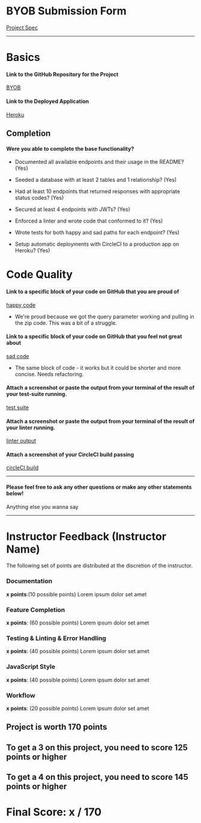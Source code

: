 # BYOB Submission Form

[Project Spec](http://frontend.turing.io/projects/build-your-own-backend.html)

------

# Basics

#### Link to the GitHub Repository for the Project
[BYOB](https://github.com/jdursema/COGovernorTracker)

#### Link to the Deployed Application
[Heroku](https://cogovtracker.herokuapp.com/)


## Completion

#### Were you able to complete the base functionality?

* Documented all available endpoints and their usage in the README?
(Yes)

* Seeded a database with at least 2 tables and 1 relationship?
(Yes)

* Had at least 10 endpoints that returned responses with appropriate status codes?
(Yes)

* Secured at least 4 endpoints with JWTs?
(Yes)

* Enforced a linter and wrote code that conformed to it?
(Yes)

* Wrote tests for both happy and sad paths for each endpoint?
(Yes)

* Setup automatic deployments with CircleCI to a production app on Heroku?
(Yes)

# Code Quality

#### Link to a specific block of your code on GitHub that you are proud of
[happy code](https://github.com/jdursema/COGovernorTracker/blob/ee11d70c3fe7696383c2fb600d93e6100be72116/server.js#L96)

* We're proud because we got the query parameter working and pulling in the zip code. This was a bit of a struggle. 

#### Link to a specific block of your code on GitHub that you feel not great about
[sad code](https://github.com/jdursema/COGovernorTracker/blob/ee11d70c3fe7696383c2fb600d93e6100be72116/server.js#L96)

* The same block of code - it works but it could be shorter and more concise. Needs refactoring. 

#### Attach a screenshot or paste the output from your terminal of the result of your test-suite running.

[test suite](https://github.com/jdursema/COGovernorTracker/blob/master/public/gov-track-tests.jpg)

#### Attach a screenshot or paste the output from your terminal of the result of your linter running.

[linter output](https://github.com/jdursema/COGovernorTracker/blob/master/public/Screen%20Shot%202018-02-09%20at%2012.37.05%20PM.png)

#### Attach a screenshot of your CircleCI build passing

[circleCI build](https://github.com/jdursema/COGovernorTracker/blob/master/public/Screen%20Shot%202018-02-09%20at%2012.50.44%20PM.png)

-----

#### Please feel free to ask any other questions or make any other statements below!

Anything else you wanna say

-----


# Instructor Feedback (Instructor Name)

The following set of points are distributed at the discretion of the instructor.

### Documentation

**x points**:(10 possible points) Lorem ipsum dolor set amet

### Feature Completion

**x points**: (60 possible points) Lorem ipsum dolor set amet

### Testing & Linting & Error Handling

**x points**: (40 possible points) Lorem ipsum dolor set amet

### JavaScript Style

**x points**: (40 possible points) Lorem ipsum dolor set amet

### Workflow

**x points**: (20 possible points) Lorem ipsum dolor set amet

## Project is worth 170 points

## To get a 3 on this project, you need to score 125 points or higher
## To get a 4 on this project, you need to score 145 points or higher

# Final Score: x / 170
